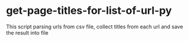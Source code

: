 # get-page-titles-for-list-of-url-py
 This script parsing urls from csv file, collect titles from each url and save the result into file
